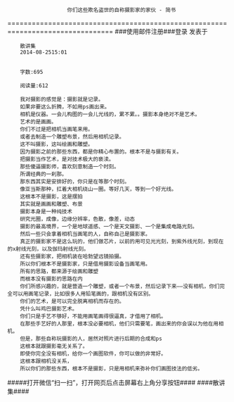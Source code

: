                        你们这些欺名盗世的自称摄影家的家伙 - 简书
================================================================================
###使用邮件注册###登录        发表于


        
        散讲集
        2014-08-2515:01


        字数:695

        阅读量:612

        我对摄影的感觉是：摄影就是记录。
        如果非要这么折腾，不如用ps画出来。
        相机是仪器。一会儿构图的一会儿光线的，累不累。。摄影本身绝对不是艺术。
        艺术的是画画。
        你们不过是把相机当画笔来用。
        或者去制造一个雕塑布景，然后用相机记录。
        这不叫摄影，这叫绘画和雕塑。
        因为摄影之前的那些东西，都是你精心布置的。根本不是与摄影有关。
        把摄影当作艺术，是对技术极大的亵渎。
        那些傻逼摄影师，喜欢刻意制造一个时刻。
        所谓经典的一刹那。
        那东西其实是安排好的，你只是在等那个时刻。
        像亚当斯那种，扛着大相机绕山一圈。等好几天，等到一个好光线。
        这根本不是摄影，这是摆拍
        其实就是画画和雕塑、布景
        摄影本身是一种纯技术
        研究光圈，成像，边缘分辨率，色散，像差，动态
        摄影的最高境界，一个是地球遥感、一个是天文摄影、一个是集成电路光刻。
        然后一些只会拿着相机当画笔的人，自称自己是摄影家。
        真正的摄影家不是这么玩的，他们做芯片，以前的用可见光光刻，到紫外线光刻，到现在的x射线光刻，以及伽玛射线光刻。
        还有些摄影家，把相机装在哈勃望远镜拍摄。
        所以你们根本不是摄影家，只是借用摄影设备当画笔用。
        所有的思路，都来源于绘画和雕塑
        而根本没有摄影的思路在内
        你们所感兴趣的，就是营造一个雕塑，或者一个布景，然后记录下来——没有相机，你们完全可以用画笔记录，比如很多人用铅笔画的，跟相机没有区别。
        你们的艺术，是可以完全脱离相机而存在的。
        凭什么叫鸡巴摄影艺术。
        你们只是手艺不够好，不能用画笔画得很逼真，才借用了相机。
        在那些手艺好的人那里，根本没必要相机，他们只需要笔，画出来的你会误以为他在用相机。
        但是，那些自称玩摄影的人，居然对照片进行后期的合成和ps
        这根本就跟摄影毫无关系了。
        即使你完全没有相机，给你一个画图软件，你可以做的非常好。
        这根本跟相机没关系，
        所以你们的那些东西，根本不是摄影，只是用相机来弥补你们画图技法的低劣。
#####打开微信“扫一扫”，打开网页后点击屏幕右上角分享按钮####
        ####散讲集####
      